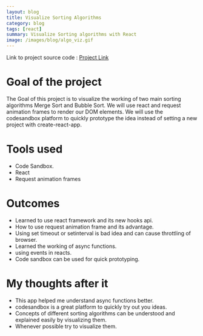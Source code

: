 ```yaml
---
layout: blog
title: Visualize Sorting Algorithms
category: blog
tags: [react]  
summary: Visualize Sorting algorithms with React 
image: /images/blog/algo_viz.gif
---
```


Link to project source code : [Project Link](https://github.com/isbhargav/Algorithm-Visualizer)

# Goal of the project

The Goal of this project is to visualize the working of two main sorting algorithms Merge Sort and Bubble Sort. We will use react and request animation frames to render our DOM elements. We will use the codesandbox platform to quickly prototype the idea instead of setting a new project with create-react-app.

# Tools used

- Code Sandbox.
- React
- Request animation frames


# Outcomes

- Learned to use react framework and its new hooks api.
- How to use request animation frame and its advantage.
- Using set timeout or setinterval is bad idea and can cause throttling of browser.
- Learned the working of async functions.
- using events in reacts.
- Code sandbox can be used for quick prototyping.


# My thoughts after it

- This app helped me understand async functions better.
- codesandbox is a great platform to quickly try out you ideas.
- Concepts of different sorting algorithms can be understood and explained easily by visualizing them.
- Whenever possible try to visualize them.  
